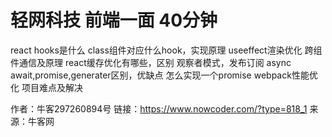 # 轻网科技 前端一面 40分钟

react hooks是什么
class组件对应什么hook，实现原理
useeffect渲染优化
跨组件通信及原理
react缓存优化有哪些，区别
观察者模式，发布订阅
async await,promise,generater区别，优缺点
怎么实现一个promise
webpack性能优化
项目难点及解决



作者：牛客297260894号
链接：https://www.nowcoder.com/?type=818_1
来源：牛客网